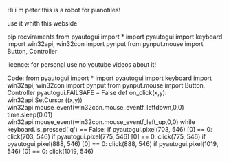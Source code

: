 Hi i´m peter this is a robot for pianotiles!

use it whith this webside

pip recviraments
from pyautogui import *
import pyautogui
import keyboard
import win32api, win32con
import pynput
from pynput.mouse import Button, Controller
 
licence:
for personal use no youtube videos about it!

Code:
from pyautogui import *
import pyautogui
import keyboard
import win32api, win32con
import pynput
from pynput.mouse import Button, Controller
pyautogui.FAILSAFE = False
def on_click(x,y):
    win32api.SetCursor ((x,y))
    win32api.mouse_event(win32con.mouse_eventf_leftdown,0,0)
    time.sleep(0.01)
    win32api.mouse_event(win32con.mouse_eventf_left_up,0,0)
while keyboard.is_pressed('q') == False:
        if pyautogui.pixel(703, 546) [0] == 0:
            click(703, 546)
        if pyautogui.pixel(775, 546) [0] == 0:
            click(775, 546)
        if pyautogui.pixel(888, 546) [0] == 0:
            click(888, 546)
        if pyautogui.pixel(1019, 546) [0] == 0:
            click(1019, 546)
